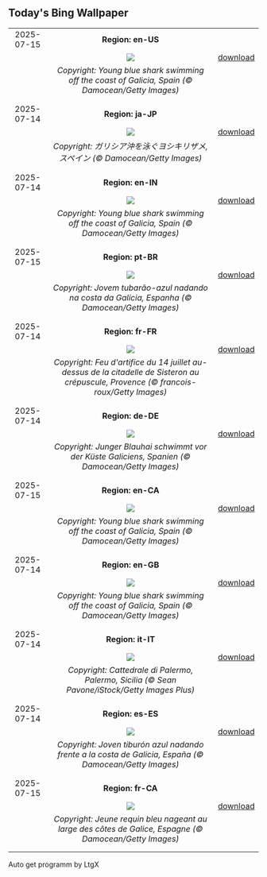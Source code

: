 ## Today's Bing Wallpaper
|      |      |      |
| :----: | :----: | :----: |
|2025-07-15|**Region: en-US**||
||![](https://www.bing.com/th?id=OHR.YoungShark_EN-US4689572794_UHD.jpg&pid=hp&w=1152&h=648&rs=1&c=4)| [download](https://www.bing.com/th?id=OHR.YoungShark_EN-US4689572794_UHD.jpg)|
||*Copyright: Young blue shark swimming off the coast of Galicia, Spain (© Damocean/Getty Images)*
||
|||
|2025-07-14|**Region: ja-JP**||
||![](https://www.bing.com/th?id=OHR.YoungShark_JA-JP0204898221_UHD.jpg&pid=hp&w=1152&h=648&rs=1&c=4)| [download](https://www.bing.com/th?id=OHR.YoungShark_JA-JP0204898221_UHD.jpg)|
||*Copyright: ガリシア沖を泳ぐヨシキリザメ, スペイン (© Damocean/Getty Images)*
||
|||
|2025-07-14|**Region: en-IN**||
||![](https://www.bing.com/th?id=OHR.YoungShark_EN-IN1362768509_UHD.jpg&pid=hp&w=1152&h=648&rs=1&c=4)| [download](https://www.bing.com/th?id=OHR.YoungShark_EN-IN1362768509_UHD.jpg)|
||*Copyright: Young blue shark swimming off the coast of Galicia, Spain (© Damocean/Getty Images)*
||
|||
|2025-07-15|**Region: pt-BR**||
||![](https://www.bing.com/th?id=OHR.YoungShark_PT-BR8738658851_UHD.jpg&pid=hp&w=1152&h=648&rs=1&c=4)| [download](https://www.bing.com/th?id=OHR.YoungShark_PT-BR8738658851_UHD.jpg)|
||*Copyright: Jovem tubarão-azul nadando na costa da Galícia, Espanha (© Damocean/Getty Images)*
||
|||
|2025-07-14|**Region: fr-FR**||
||![](https://www.bing.com/th?id=OHR.BastilleDayCelebration_FR-FR1452357775_UHD.jpg&pid=hp&w=1152&h=648&rs=1&c=4)| [download](https://www.bing.com/th?id=OHR.BastilleDayCelebration_FR-FR1452357775_UHD.jpg)|
||*Copyright: Feu d'artifice du 14 juillet au-dessus de la citadelle de Sisteron au crépuscule, Provence (© francois-roux/Getty Images)*
||
|||
|2025-07-14|**Region: de-DE**||
||![](https://www.bing.com/th?id=OHR.YoungShark_DE-DE7165248670_UHD.jpg&pid=hp&w=1152&h=648&rs=1&c=4)| [download](https://www.bing.com/th?id=OHR.YoungShark_DE-DE7165248670_UHD.jpg)|
||*Copyright: Junger Blauhai schwimmt vor der Küste Galiciens, Spanien (© Damocean/Getty Images)*
||
|||
|2025-07-15|**Region: en-CA**||
||![](https://www.bing.com/th?id=OHR.YoungShark_EN-CA4182495058_UHD.jpg&pid=hp&w=1152&h=648&rs=1&c=4)| [download](https://www.bing.com/th?id=OHR.YoungShark_EN-CA4182495058_UHD.jpg)|
||*Copyright: Young blue shark swimming off the coast of Galicia, Spain (© Damocean/Getty Images)*
||
|||
|2025-07-14|**Region: en-GB**||
||![](https://www.bing.com/th?id=OHR.YoungShark_EN-GB9221315811_UHD.jpg&pid=hp&w=1152&h=648&rs=1&c=4)| [download](https://www.bing.com/th?id=OHR.YoungShark_EN-GB9221315811_UHD.jpg)|
||*Copyright: Young blue shark swimming off the coast of Galicia, Spain (© Damocean/Getty Images)*
||
|||
|2025-07-14|**Region: it-IT**||
||![](https://www.bing.com/th?id=OHR.CattedraleDiPalermo_IT-IT0519609819_UHD.jpg&pid=hp&w=1152&h=648&rs=1&c=4)| [download](https://www.bing.com/th?id=OHR.CattedraleDiPalermo_IT-IT0519609819_UHD.jpg)|
||*Copyright: Cattedrale di Palermo, Palermo, Sicilia (© Sean Pavone/iStock/Getty Images Plus)*
||
|||
|2025-07-14|**Region: es-ES**||
||![](https://www.bing.com/th?id=OHR.YoungShark_ES-ES5981151828_UHD.jpg&pid=hp&w=1152&h=648&rs=1&c=4)| [download](https://www.bing.com/th?id=OHR.YoungShark_ES-ES5981151828_UHD.jpg)|
||*Copyright: Joven tiburón azul nadando frente a la costa de Galicia, España (© Damocean/Getty Images)*
||
|||
|2025-07-15|**Region: fr-CA**||
||![](https://www.bing.com/th?id=OHR.YoungShark_FR-CA9574855149_UHD.jpg&pid=hp&w=1152&h=648&rs=1&c=4)| [download](https://www.bing.com/th?id=OHR.YoungShark_FR-CA9574855149_UHD.jpg)|
||*Copyright: Jeune requin bleu nageant au large des côtes de Galice, Espagne (© Damocean/Getty Images)*
||
|||

Auto get programm by LtgX
